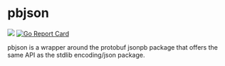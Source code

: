 # pbjson

[![](https://godoc.org/github.com/bitnami-labs/pbjson?status.svg)](http://godoc.org/github.com/bitnami-labs/pbjson)
[![Go Report Card](https://goreportcard.com/badge/github.com/bitnami-labs/pbjson)](https://goreportcard.com/report/github.com/bitnami-labs/pbjson)

pbjson is a wrapper around the protobuf jsonpb package that offers the same API as the stdlib encoding/json package.
